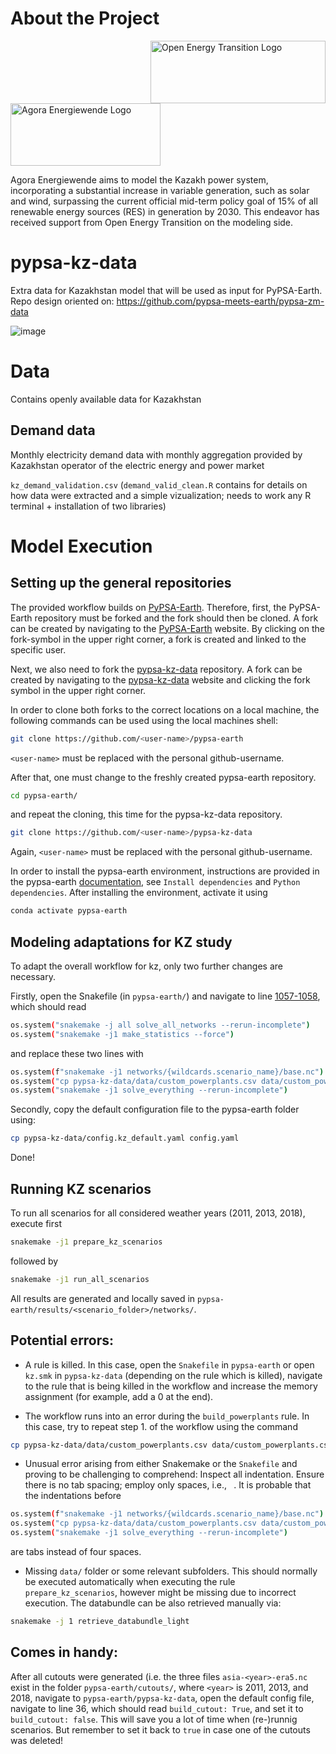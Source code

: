 # About the Project

<img src="https://github.com/pypsa-meets-earth/pypsa-kz-data/assets/53824825/ca7893de-26e2-47ad-a3e4-d91cd6716652" alt="Open Energy Transition Logo" width="280" height="100" align="right">
<img src="https://github.com/pypsa-meets-earth/pypsa-kz-data/assets/53824825/63bd0250-c54a-4ce1-8df3-eb116baac01b" alt="Agora Energiewende Logo" width="240" height="100">
<br>

Agora Energiewende aims to model the Kazakh power system, incorporating a substantial increase in variable generation, such as solar and wind, surpassing the current official mid-term policy goal of 15% of all renewable energy sources (RES) in generation by 2030. This endeavor has received support from Open Energy Transition on the modeling side.

# pypsa-kz-data
Extra data for Kazakhstan model that will be used as input for PyPSA-Earth.
Repo design oriented on: https://github.com/pypsa-meets-earth/pypsa-zm-data

![image](https://user-images.githubusercontent.com/61968949/231397315-bc490876-abb6-45c4-bf01-e26f90c9db93.png)

# Data

Contains openly available data for Kazakhstan

## Demand data

Monthly electricity demand data with monthly aggregation provided by Kazakhstan operator of the electric energy and power market

`kz_demand_validation.csv`
(`demand_valid_clean.R` contains for details on how data were extracted and a simple vizualization; needs to work any R terminal + installation of two libraries)

# Model Execution

## Setting up the general repositories

The provided workflow builds on [PyPSA-Earth](https://github.com/pypsa-meets-earth/pypsa-earth). Therefore, first, the PyPSA-Earth repository must be forked and the fork should then be cloned. A fork can be created by navigating to the [PyPSA-Earth](https://github.com/pypsa-meets-earth/pypsa-earth) website. By clicking on the fork-symbol in the upper right corner, a fork is created and linked to the specific user.

Next, we also need to fork the [pypsa-kz-data](https://github.com/pypsa-meets-earth/pypsa-kz-data) repository. A fork can be created by navigating to the [pypsa-kz-data](https://github.com/pypsa-meets-earth/pypsa-kz-data) website and clicking the fork symbol in the upper right corner.

In order to clone both forks to the correct locations on a local machine, the following commands can be used using the local machines shell:
```bash
git clone https://github.com/<user-name>/pypsa-earth
```
`<user-name>` must be replaced with the personal github-username.

After that, one must change to the freshly created pypsa-earth repository.
```bash
cd pypsa-earth/
```
and repeat the cloning, this time for the pypsa-kz-data repository.
```bash
git clone https://github.com/<user-name>/pypsa-kz-data
```
Again, `<user-name>` must be replaced with the personal github-username.

In order to install the pypsa-earth environment, instructions are provided in the pypsa-earth [documentation](https://pypsa-earth.readthedocs.io/en/latest/installation.html), see `Install dependencies` and `Python dependencies`.
After installing the environment, activate it using
```bash
conda activate pypsa-earth
```

## Modeling adaptations for KZ study

To adapt the overall workflow for kz, only two further changes are necessary.

Firstly, open the Snakefile (in `pypsa-earth/`) and navigate to line [1057-1058](https://github.com/pypsa-meets-earth/pypsa-earth/blob/main/Snakefile#L1057-L1058), which should read
```bash
os.system("snakemake -j all solve_all_networks --rerun-incomplete")
os.system("snakemake -j1 make_statistics --force")
```
and replace these two lines with
```bash
os.system(f"snakemake -j1 networks/{wildcards.scenario_name}/base.nc")
os.system("cp pypsa-kz-data/data/custom_powerplants.csv data/custom_powerplants.csv")
os.system("snakemake -j1 solve_everything --rerun-incomplete")
```

Secondly, copy the default configuration file to the pypsa-earth folder using:
```bash
cp pypsa-kz-data/config.kz_default.yaml config.yaml
```

Done!

## Running KZ scenarios

To run all scenarios for all considered weather years (2011, 2013, 2018), execute first
```bash
snakemake -j1 prepare_kz_scenarios
```
followed by
```bash
snakemake -j1 run_all_scenarios
```
All results are generated and locally saved in `pypsa-earth/results/<scenario_folder>/networks/`.

## Potential errors:
- A rule is killed. In this case, open the `Snakefile` in `pypsa-earth` or open `kz.smk` in `pypsa-kz-data` (depending on the rule which is killed), navigate to the rule that is being killed in the workflow and increase the memory assignment (for example, add a 0 at the end).

- The workflow runs into an error during the `build_powerplants` rule. In this case, try to repeat step 1. of the workflow using the command
```bash
cp pypsa-kz-data/data/custom_powerplants.csv data/custom_powerplants.csv
```

- Unusual error arising from either Snakemake or the `Snakefile` and proving to be challenging to comprehend: Inspect all indentation. Ensure there is no tab spacing; employ only spaces, i.e., ` `. It is probable that the indentations before
```bash
os.system(f"snakemake -j1 networks/{wildcards.scenario_name}/base.nc")
os.system("cp pypsa-kz-data/data/custom_powerplants.csv data/custom_powerplants.csv")
os.system("snakemake -j1 solve_everything --rerun-incomplete")
```
are tabs instead of four spaces.

- Missing `data/` folder or some relevant subfolders. This should normally be executed automatically when executing the rule `prepare_kz_scenarios`, however might be missing due to incorrect execution. The databundle can be also retrieved manually via:
```bash
snakemake -j 1 retrieve_databundle_light
```

## Comes in handy:
After all cutouts were generated (i.e. the three files `asia-<year>-era5.nc` exist in the folder `pypsa-earth/cutouts/`, where `<year>` is 2011, 2013, and 2018, navigate to `pypsa-earth/pypsa-kz-data`, open the default config file, navigate to line 36, which should read `build_cutout: True`, and set it to `build_cutout: false`. This will save you a lot of time when (re-)runnig scenarios. But remember to set it back to `true` in case one of the cutouts was deleted!
